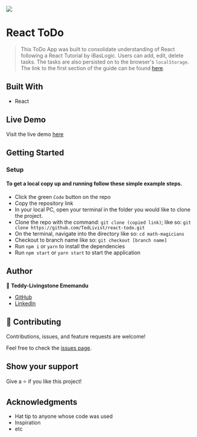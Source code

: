 ![](https://img.shields.io/badge/Microverse-blueviolet)

# React ToDo

> This ToDo App was built to consolidate understanding of React following a React Tutorial by iBasLogic. Users can add, edit, delete tasks. The tasks are also persisted on to the browser's `localStorage`. The link to the first section of the guide can be found [here](https://ibaslogic.com/react-tutorial-for-beginners/).

## Built With

- React

## Live Demo
Visit the live demo [here](https://tedlivist.github.io/react-todo/)

## Getting Started

### Setup

#### To get a local copy up and running follow these simple example steps.

- Click the green `Code` button on the repo
- Copy the repository link
- In your local PC, open your terminal in the folder you would like to clone the project.
- Clone the repo with the command: `git clone (copied link)`; like so: `git clone https://github.com/TedLivist/react-todo.git`
- On the terminal, navigate into the directory like so: `cd math-magicians`
- Checkout to branch name like so: `git checkout [branch name]`
- Run `npm i` or `yarn` to install the dependencies
- Run `npm start` or `yarn start` to start the application

## Author

👤 **Teddy-Livingstone Ememandu**

- [GitHub](https://github.com/TedLivist)
- [LinkedIn](https://linkedin.com/in/tememandu)

## 🤝 Contributing

Contributions, issues, and feature requests are welcome!

Feel free to check the [issues page](../../issues/).

## Show your support

Give a ⭐️ if you like this project!

## Acknowledgments

- Hat tip to anyone whose code was used
- Inspiration
- etc